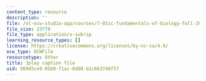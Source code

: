```yaml
---
content_type: resource
description: ''
file: /ol-ocw-studio-app/courses/7-01sc-fundamentals-of-biology-fall-2011/56945ce905b0f1ac6d08b1c663746f57_CT9lYy6qSfg.srt
file_size: 23779
file_type: application/x-subrip
learning_resource_types: []
license: https://creativecommons.org/licenses/by-nc-sa/4.0/
ocw_type: OCWFile
resourcetype: Other
title: 3play caption file
uid: 56945ce9-05b0-f1ac-6d08-b1c663746f57
---
```

